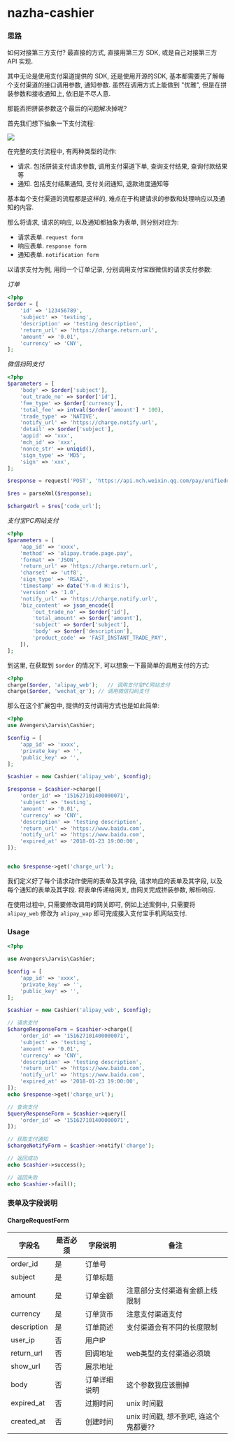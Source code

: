 # nazha-cashier

### 思路

如何对接第三方支付? 最直接的方式, 直接用第三方 SDK, 或是自己对接第三方 API 实现. 

其中无论是使用支付渠道提供的 SDK, 还是使用开源的SDK, 基本都需要先了解每个支付渠道的接口调用参数, 通知参数. 虽然在调用方式上能做到 "优雅", 但是在拼装参数和接收通知上, 依旧是不尽人意.

那能否把拼装参数这个最后的问题解决掉呢?

首先我们想下抽象一下支付流程:

![](/charge.png)

在完整的支付流程中, 有两种类型的动作:
- 请求. 包括拼装支付请求参数, 调用支付渠道下单, 查询支付结果, 查询付款结果等
- 通知. 包括支付结果通知, 支付关闭通知, 退款进度通知等

基本每个支付渠道的流程都是这样的, 难点在于构建请求的参数和处理响应以及通知的内容.

那么将请求, 请求的响应, 以及通知都抽象为表单, 则分别对应为:

- 请求表单. `request form`
- 响应表单. `response form`
- 通知表单. `notification form`

以请求支付为例, 用同一个订单记录, 分别调用支付宝跟微信的请求支付参数:

*订单*
```php
<?php
$order = [
    'id' => '123456789',
    'subject' => 'testing',
    'description' => 'testing description',
    'return_url' => 'https://charge.return.url',
    'amount' => '0.01',
    'currency' => 'CNY',
];
```

*微信扫码支付*
```php
<?php
$parameters = [
    'body' => $order['subject'],
    'out_trade_no' => $order['id'],
    'fee_type' => $order['currency'],
    'total_fee' => intval($order['amount'] * 100),
    'trade_type' => 'NATIVE',
    'notify_url' => 'https://charge.notify.url',
    'detail' => $order['subject'],
    'appid' => 'xxx',
    'mch_id' => 'xxx',
    'nonce_str' => uniqid(),
    'sign_type' => 'MD5',
    'sign' => 'xxx',
];

$response = request('POST', 'https://api.mch.weixin.qq.com/pay/unifiedorder', generateXml($parameters));

$res = parseXml($response);

$chargeUrl = $res['code_url'];
```

*支付宝PC网站支付*
```php
<?php
$parameters = [
    'app_id' => 'xxxx',
    'method' => 'alipay.trade.page.pay',
    'format' => 'JSON',
    'return_url' => 'https://charge.return.url',
    'charset' => 'utf8',
    'sign_type' => 'RSA2',
    'timestamp' => date('Y-m-d H:i:s'),
    'version' => '1.0',
    'notify_url' => 'https://charge.notify.url',
    'biz_content' => json_encode([
        'out_trade_no' => $order['id'],
        'total_amount' => $order['amount'],
        'subject' => $order['subject'],
        'body' => $order['description'],
        'product_code' => 'FAST_INSTANT_TRADE_PAY',    
    ]),
];
```

到这里, 在获取到 `$order` 的情况下, 可以想象一下最简单的调用支付的方式:
```php
<?php
charge($order, 'alipay_web');   // 调用支付宝PC网站支付
charge($order, 'wechat_qr'); // 调用微信扫码支付
```

那么在这个扩展包中, 提供的支付调用方式也是如此简单:
```php
<?php
use Avengers\Jarvis\Cashier;

$config = [
    'app_id' => 'xxxx',
    'private_key' => '',
    'public_key' => '',
];

$cashier = new Cashier('alipay_web', $config);

$response = $cashier->charge([
    'order_id' => '151627101400000071',
    'subject' => 'testing',
    'amount' => '0.01',
    'currency' => 'CNY',
    'description' => 'testing description',
    'return_url' => 'https://www.baidu.com',
    'notify_url' => 'https://www.baidu.com',
    'expired_at' => '2018-01-23 19:00:00',
]);


echo $response->get('charge_url');
```

我们定义好了每个请求动作使用的表单及其字段, 请求响应的表单及其字段, 以及每个通知的表单及其字段. 将表单传递给网关, 由网关完成拼装参数, 解析响应.

在使用过程中, 只需要修改调用的网关即可, 例如上述案例中, 只需要将 `alipay_web` 修改为 `alipay_wap` 即可完成接入支付宝手机网站支付.


### Usage
```php
<?php

use Avengers\Jarvis\Cashier;

$config = [
    'app_id' => 'xxxx',
    'private_key' => '',
    'public_key' => '',
];

$cashier = new Cashier('alipay_web', $config);

// 请求支付
$chargeResponseForm = $cashier->charge([
    'order_id' => '151627101400000071',
    'subject' => 'testing',
    'amount' => '0.01',
    'currency' => 'CNY',
    'description' => 'testing description',
    'return_url' => 'https://www.baidu.com',
    'notify_url' => 'https://www.baidu.com',
    'expired_at' => '2018-01-23 19:00:00',
]);
echo $response->get('charge_url');

// 查询支付
$queryResponseForm = $cashier->query([
    'order_id' => '151627101400000071',
]);

// 获取支付通知
$chargeNotifyForm = $cashier->notify('charge');

// 返回成功
echo $cashier->success();

// 返回失败
echo $cashier->fail();
```

### 表单及字段说明

#### ChargeRequestForm
| 字段名 | 是否必须 | 字段说明 | 备注 |
| --- | --- | --- | --- |
| order_id | 是 | 订单号 |  |
| subject | 是 | 订单标题 |  |
| amount | 是 | 订单金额 | 注意部分支付渠道有金额上线限制 |
| currency | 是 | 订单货币 | 注意支付渠道支付 |
| description | 是 | 订单简述 | 支付渠道会有不同的长度限制 |
| user_ip | 否 | 用户IP |  |
| return_url | 否 | 回调地址 | web类型的支付渠道必须填 |
| show_url | 否 | 展示地址 |  |
| body | 否 | 订单详细说明 | 这个参数我应该删掉 |
| expired_at | 否 | 过期时间 | unix 时间戳 |
| created_at | 否 | 创建时间 | unix 时间戳, 想不到吧, 连这个鬼都要?? |